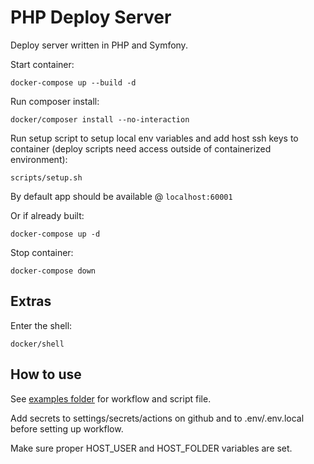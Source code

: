 # PHP Deploy Server

Deploy server written in PHP and Symfony.

Start container:

```
docker-compose up --build -d
```

Run composer install:

```
docker/composer install --no-interaction
```

Run setup script to setup local env variables and add host ssh keys to container (deploy scripts need access outside of containerized environment):

```
scripts/setup.sh
```

By default app should be available @ `localhost:60001`

Or if already built:

```
docker-compose up -d
```

Stop container:

```
docker-compose down
```

## Extras

Enter the shell:

```
docker/shell
```

## How to use

See [examples folder](https://github.com/knork-fork/php-deploy-server/tree/master/examples) for workflow and script file.

Add secrets to settings/secrets/actions on github and to .env/.env.local before setting up workflow.

Make sure proper HOST_USER and HOST_FOLDER variables are set.
